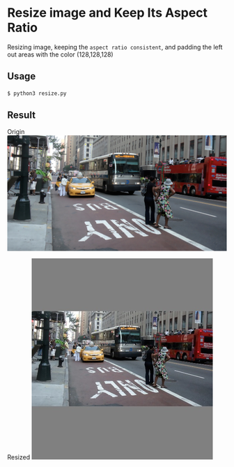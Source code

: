# Resize image and Keep Its Aspect Ratio

Resizing image, keeping the `aspect ratio consistent`, and padding the left out areas with the color (128,128,128)

## Usage

```bash
$ python3 resize.py
```

## Result

Origin
![](images/street.jpg)

Resized
![](images/street_resized.jpg)
